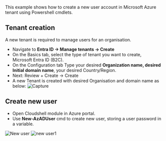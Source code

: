This example shows how to create a new user account in Microsoft Azure tenant using Powershell cmdlets.

## Tenant creation

A new tenant is required to manage users for an organisation.

* Navigate to **Entra ID -> Manage tenants -> Create**
* On the Basics tab, select the type of tenant you want to create, Microsoft Entra ID (B2C).
* On the Configuration tab Type your desired **Organization name, desired Initial domain name**, your desired Country/Region.
* Next: Review + Create -> Create
* A new Tenant is created with desired Organisation and domain name as below:
![Capture](https://github.com/user-attachments/assets/fe2c3cab-b3bb-408c-8cac-ed3fa62d3f4d)

## Create new user

* Open Cloudshell module in Azure portal.
* Use **New-AzADUser** cmd to create new user, storing a user password in a variable.

![New user](https://github.com/user-attachments/assets/4c15b472-3fab-4692-9027-e339e401d635)
![new user1](https://github.com/user-attachments/assets/48742b22-3455-4926-8b9a-4ee3e7f05b05)

  
